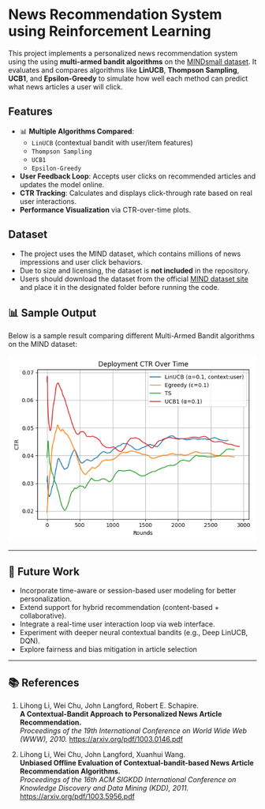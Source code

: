 # News Recommendation System using Reinforcement Learning

This project implements a personalized news recommendation system using the using **multi-armed bandit algorithms** on the [MINDsmall dataset](https://msnews.github.io/). It evaluates and compares algorithms like **LinUCB**, **Thompson Sampling**, **UCB1**, and **Epsilon-Greedy** to simulate how well each method can predict what news articles a user will click.

## Features

- 📊 **Multiple Algorithms Compared**:
  - `LinUCB` (contextual bandit with user/item features)
  - `Thompson Sampling`
  - `UCB1`
  - `Epsilon-Greedy`
- **User Feedback Loop**: Accepts user clicks on recommended articles and updates the model online.
- **CTR Tracking**: Calculates and displays click-through rate based on real user interactions.
- **Performance Visualization** via CTR-over-time plots.

## Dataset

- The project uses the MIND dataset, which contains millions of news impressions and user click behaviors.
- Due to size and licensing, the dataset is **not included** in the repository.
- Users should download the dataset from the official [MIND dataset site](https://msnews.github.io/) and place it in the designated folder before running the code.

## 📊 Sample Output

Below is a sample result comparing different Multi-Armed Bandit algorithms on the MIND dataset:

![CTR Comparison Graph](CTR-comparison.png)

---

## 🚀 Future Work

- Incorporate time-aware or session-based user modeling for better personalization.
- Extend support for hybrid recommendation (content-based + collaborative).
- Integrate a real-time user interaction loop via web interface.
- Experiment with deeper neural contextual bandits (e.g., Deep LinUCB, DQN).
- Explore fairness and bias mitigation in article selection

---

## 📚 References

1. Lihong Li, Wei Chu, John Langford, Robert E. Schapire.  
   **A Contextual-Bandit Approach to Personalized News Article Recommendation.**  
   *Proceedings of the 19th International Conference on World Wide Web (WWW), 2010.*
    https://arxiv.org/pdf/1003.0146.pdf

2. Lihong Li, Wei Chu, John Langford, Xuanhui Wang.  
   **Unbiased Offline Evaluation of Contextual-bandit-based News Article Recommendation Algorithms.**  
   *Proceedings of the 16th ACM SIGKDD International Conference on Knowledge Discovery and Data Mining (KDD), 2011.*
   https://arxiv.org/pdf/1003.5956.pdf
